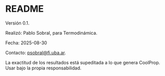 # README

Versión 0.1.

Realizó: Pablo Sobral, para Termodinámica. 

Fecha: 2025-08-30

Contacto: psobral@fi.uba.ar.

La exactitud de los resultados está supeditada a lo que genera CoolProp. Usar bajo la propia responsabilidad.